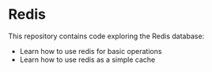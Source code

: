 # Redis

This repository contains code exploring the Redis database:
- Learn how to use redis for basic operations
- Learn how to use redis as a simple cache
